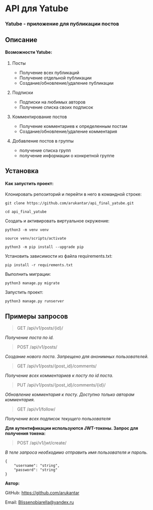 # API для Yatube
### Yatube - приложение для публикации постов

## Описание
#### Возможности Yatube:

1. Посты
   - Получение всех публикаций
   - Получение отдельной публикации
   - Создание/обновление/удаление публикации

2. Подписки
   - Подписки на любимых авторов
   - Получение списка своих подписок

3. Комментирование постов
   - Получение комментариев к определенным постам
   - Создание/обновление/удаление комментария

4. Добавление постов в группы
   - получение списка групп
   - получение информации о конкретной группе

## Установка
#### Как запустить проект:

Клонировать репозиторий и перейти в него в командной строке:

```
git clone https://github.com/arukantar/api_final_yatube.git
```

```
cd api_final_yatube
```

Cоздать и активировать виртуальное окружение:

```
python3 -m venv venv
```

```
source venv/scripts/activate
```

```
python3 -m pip install --upgrade pip
```

Установить зависимости из файла requirements.txt:

```
pip install -r requirements.txt
```

Выполнить миграции:

```
python3 manage.py migrate
```

Запустить проект:

```
python3 manage.py runserver
```

## Примеры запросов
> GET /api/v1/posts/{id}/

  _Получение поста по id._

> POST /api/v1/posts/

  _Создание нового поста. Запрещено для анонимных пользователей._

> GET /api/v1/posts/{post_id}/comments/

  _Получение всех комментариев к посту по id поста._

> PUT /api/v1/posts/{post_id}/comments/{id}/

  _Обновление комментария к посту. Доступно только авторам комментария._

> GET /api/v1/follow/

  _Получение всех подписок текущего пользователя_

**Для аутентификации используются JWT-токены. Запрос для получения токена:**

> POST /api/v1/jwt/create/

  _В теле запроса необходимо отправить имя пользователя и пароль._

```
{
    "username": "string",
    "password": "string"
}
```

**Автор:**

GitHub: https://github.com/arukantar

Email: Blissenobiarella@yandex.ru